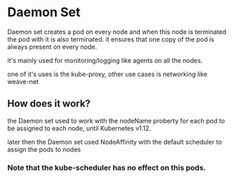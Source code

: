 # Daemon Set

Daemon set creates a pod on every node and when this node is terminated the pod with it is also terminated. it ensures that one copy of the pod is always present on every node.

it's mainly used for monitoring/logging like agents on all the nodes.

one of it's uses is the kube-proxy, other use cases is networking like weave-net

## How does it work?

the Daemon set used to work with the nodeName proberty for each pod to be assigned to each node, until Kubernetes v1.12.

later then the Daemon set used NodeAffinity with the default scheduler to assign the pods to nodes

### Note that the kube-scheduler has no effect on this pods.
